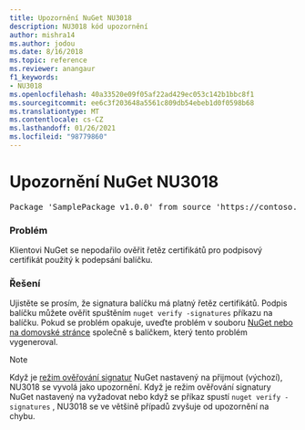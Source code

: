 ```yaml
---
title: Upozornění NuGet NU3018
description: NU3018 kód upozornění
author: mishra14
ms.author: jodou
ms.date: 8/16/2018
ms.topic: reference
ms.reviewer: anangaur
f1_keywords:
- NU3018
ms.openlocfilehash: 40a33520e09f05af22ad429ec053c142b1bbc8f1
ms.sourcegitcommit: ee6c3f203648a5561c809db54ebeb1d0f0598b68
ms.translationtype: MT
ms.contentlocale: cs-CZ
ms.lasthandoff: 01/26/2021
ms.locfileid: "98779860"
---
```

# <a name="nuget-warning-nu3018"></a>Upozornění NuGet NU3018

<pre>Package 'SamplePackage v1.0.0' from source 'https://contoso.com/index.json': The primary signature found a chain building issue: A certificate chain processed, but terminated in a root certificate which is not trusted by the trust provider.</pre>

### <a name="issue"></a>Problém

Klientovi NuGet se nepodařilo ověřit řetěz certifikátů pro podpisový certifikát použitý k podepsání balíčku.


### <a name="solution"></a>Řešení

Ujistěte se prosím, že signatura balíčku má platný řetěz certifikátů. Podpis balíčku můžete ověřit spuštěním `nuget verify -signatures` příkazu na balíčku. Pokud se problém opakuje, uveďte problém v souboru [NuGet nebo na domovské stránce](https://github.com/NuGet/Home/issues) společně s balíčkem, který tento problém vygeneroval.


> [!Note]
> Když je [režim ověřování signatur](../../consume-packages/installing-signed-packages.md#configure-package-signature-requirements) NuGet nastavený na přijmout (výchozí), NU3018 se vyvolá jako upozornění. Když je režim ověřování signatury NuGet nastavený na vyžadovat nebo když se příkaz spustí `nuget verify -signatures` , NU3018 se ve většině případů zvyšuje od upozornění na chybu. 
